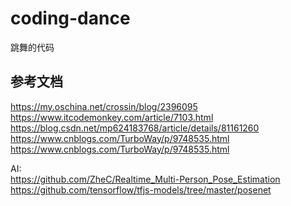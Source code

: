 # coding-dance
跳舞的代码


## 参考文档
<https://my.oschina.net/crossin/blog/2396095>  
<https://www.itcodemonkey.com/article/7103.html>  
<https://blog.csdn.net/mp624183768/article/details/81161260>  
<https://www.cnblogs.com/TurboWay/p/9748535.html>  
<https://www.cnblogs.com/TurboWay/p/9748535.html>

AI:  
<https://github.com/ZheC/Realtime_Multi-Person_Pose_Estimation>
<https://github.com/tensorflow/tfjs-models/tree/master/posenet>